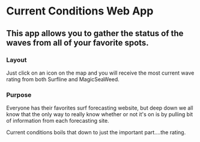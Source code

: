 # Current Conditions Web App

## This app allows you to gather the status of the waves from all of your favorite spots.

### Layout

Just click on an icon on the map and you will receive the most current wave rating from both Surfline and MagicSeaWeed.

### Purpose

Everyone has their favorites surf forecasting website, but deep down we all know that the only way to really know whether or not it's on is by pulling bit of information from each forecasting site.

Current conditions boils that down to just the important part....the rating. 
